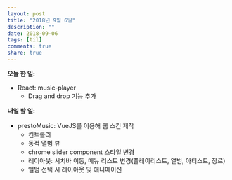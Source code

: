 ```yaml
---
layout: post
title: "2018년 9월 6일"
description: ""
date: 2018-09-06
tags: [til]
comments: true
share: true
---
```


**오늘 한 일:**

* React: music-player
  * Drag and drop 기능 추가

**내일 할 일:**

* prestoMusic: VueJS를 이용해 웹 스킨 제작
  - 컨트롤러
  - 동적 앨범 뷰
  - chrome slider component 스타일 변경
  - 레이아웃: 서치바 이동, 메뉴 리스트 변경(플레이리스트, 앨범, 아티스트, 장르)
  - 앨범 선택 시 레이아웃 및 애니메이션

